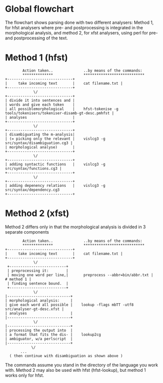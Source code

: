 # Global flowchart

The flowchart shows parsing done with two different analysers: Method 1,
for hfst analysers where pre- and postprocessing is integrated in the
morphological analysis, and method 2, for xfst analysers, using perl for
pre- and postprocessing of the text.

# Method 1 (hfst)

            Action taken..              ..by means of the commands:
            **************              ****************************
    +------------------------------+
    |     take incoming text       |    cat filename.txt |
    +------------------------------+
                 \/
    +------------------------------+
    | divide it into sentences and |
    | words and give each token    |
    | all possiblemorphological    |    hfst-tokenise -g tools/tokenisers/tokeniser-disamb-gt-desc.pmhfst |
    | analyses                     |
    +------------------------------+
                 \/
    +------------------------------+
    | disambiguating the m-analysis|
    | (= picking only the relevant |    vislcg3 -g src/syntax/disambiguation.cg3 |
    | morphological analyse)       |
    +------------------------------+
                 \/
    +------------------------------+
    | adding syntactic functions   |    vislcg3 -g src/syntax/functions.cg3 |
    +------------------------------+
                 \/
    +------------------------------+
    | adding depenency relations   |    vislcg3 -g src/syntax/dependency.cg3
    +------------------------------+

# Method 2 (xfst)

Method 2 differs only in that the morphological analysis is divided in 3
separate components

            Action taken..              ..by means of the commands:
            **************              ****************************
    +------------------------------+
    |     take incoming text       |    cat filename.txt |
    +------------------------------+
                 \/
     +--------------------------+
     | preprocessing it:        |
     | moving one word per line,|       preprocess --abbr=bin/abbr.txt |  # method 1 |
     | finding sentence bound.  |
     +--------------------------+
                 \/
    |-----------------------------+
    | morphological analysis:     |
    | give each word all possible |    lookup -flags mbTT -utf8 src/analyser-gt-desc.xfst |
    | analyses                    |
    |-----------------------------+
                 \/
    |-----------------------------+
    | processing the output into  |
    | a format that fits the dis- |    lookup2cg
    | ambiguator, w/a perlscript  |
    |-----------------------------+
                \/
           ...
      ( then continue with disambiguation as shown above )


The commands assume you stand in the directory of the language you work
with. Method 2 may also be used with hfst (hfst-lookup), but method 1
works only for hfst.
